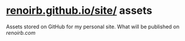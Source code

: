 # [renoirb.github.io/site/](https://renoirb.github.io/site/) assets

Assets stored on GitHub for my personal site. What will be published on *renoirb.com*
